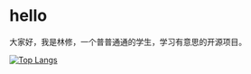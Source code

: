 # hello

大家好，我是林修，一个普普通通的学生，学习有意思的开源项目。

[![Top Langs](https://github-readme-stats.vercel.app/api/top-langs/?username=54linxiu&layout=compact&theme=radical)](https://github.com/anuraghazra/github-readme-stats)

